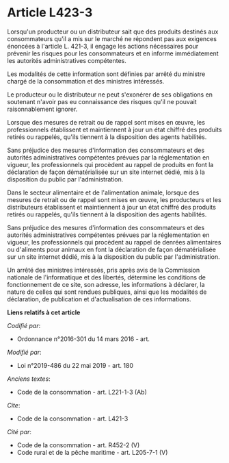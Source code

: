 # Article L423-3

Lorsqu'un producteur ou un distributeur sait que des produits destinés aux consommateurs qu'il a mis sur le marché ne
répondent pas aux exigences énoncées à l'article L. 421-3, il engage les actions nécessaires pour prévenir les risques pour
les consommateurs et en informe immédiatement les autorités administratives compétentes.

Les modalités de cette information sont définies par arrêté du ministre chargé de la consommation et des ministres
intéressés.

Le producteur ou le distributeur ne peut s'exonérer de ses obligations en soutenant n'avoir pas eu connaissance des risques
qu'il ne pouvait raisonnablement ignorer.

Lorsque des mesures de retrait ou de rappel sont mises en œuvre, les professionnels établissent et maintiennent à jour un
état chiffré des produits retirés ou rappelés, qu'ils tiennent à la disposition des agents habilités.

Sans préjudice des mesures d'information des consommateurs et des autorités administratives compétentes prévues par la
réglementation en vigueur, les professionnels qui procèdent au rappel de produits en font la déclaration de façon
dématérialisée sur un site internet dédié, mis à la disposition du public par l'administration.

Dans le secteur alimentaire et de l'alimentation animale, lorsque des mesures de retrait ou de rappel sont mises en œuvre,
les producteurs et les distributeurs établissent et maintiennent à jour un état chiffré des produits retirés ou rappelés,
qu'ils tiennent à la disposition des agents habilités.

Sans préjudice des mesures d'information des consommateurs et des autorités administratives compétentes prévues par la
réglementation en vigueur, les professionnels qui procèdent au rappel de denrées alimentaires ou d'aliments pour animaux en
font la déclaration de façon dématérialisée sur un site internet dédié, mis à la disposition du public par l'administration.

Un arrêté des ministres intéressés, pris après avis de la Commission nationale de l'informatique et des libertés, détermine
les conditions de fonctionnement de ce site, son adresse, les informations à déclarer, la nature de celles qui sont rendues
publiques, ainsi que les modalités de déclaration, de publication et d'actualisation de ces informations.

**Liens relatifs à cet article**

_Codifié par_:

  - Ordonnance n°2016-301 du 14 mars 2016 - art.

_Modifié par_:

  - Loi n°2019-486 du 22 mai 2019 - art. 180

_Anciens textes_:

  - Code de la consommation - art. L221-1-3 (Ab)

_Cite_:

  - Code de la consommation - art. L421-3

_Cité par_:

  - Code de la consommation - art. R452-2 (V)
  - Code rural et de la pêche maritime - art. L205-7-1 (V)
